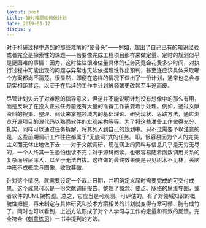 ```yaml
---
layout: post
title: 面对难题如何做计划
date: 2019-03-12
disqus: y
---
```


对于科研过程中遇到的那些难啃的“硬骨头”——例如，超出了自己已有的知识经验或者完全是探索性的课题——若要像完成工程项目那样来做定量、定时的规划似乎是挺困难的事情：因为，这时往往很难估量具体的任务究竟会花费多少时间，对执行过程中可能出现的问题与异常也无法依据理性作出预判，甚至连应该具体采取哪个方案都尚不清楚。很显然，即便在这样的情况下做出了一份计划，通常也总会与现实相距甚远，以至于在后续的工作中计划被频繁更改甚至半途而废。

尽管计划失去了对难题的指导意义，但这并不能说明计划没有想像中的那么有用，而是反映了在投入正式任务前还有大量的准备工作需要着手处理。例如，通过文献资料的搜集、整理、阅读来掌握领域内的基础理论、研究现状、思路方法，通过浏览开源项目的源代码以熟悉软件的宏观架构等等。为了将这些准备工作做得充分、扎实，同样可以通过任务拆解，将其列入到自己的规划中。只不过需要予以注意的是，这些前期调研工作往往都属于“无底洞”式的任务。即，很容易因为个人的完美主义而无休止地做下去——对于文献调研，现在网上的资料与信息几乎是无穷无尽的，一个人终其一生恐怕也读不完；对于源码阅读，也很容易随着函数调用关系的复杂而层层深入，以至于无法自拔。这样做的最终效果便是只见树木不见林，头脑中形不成概念与图像，收效甚微。

针对这个情况，就需要设定一个截止日期，并明确定义届时需要完成的可交付成果。这个成果可以是一份文献调研报告，整理了概念、要点、脉络的思维导图，或者软件的UML架构图。总之，它应当是可观测、可评估的。有了对领域知识的概貌性把握，再来制定与具体研究和技术方案相关的计划就变得有章可循、胸有成竹了。同时也可以看到，上述方法形成了对个人学习与工作的定量和有效的反馈，完全符合《[刻意练习](https://book.douban.com/subject/26895993/)》一书中提到的方法。

